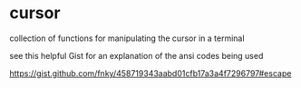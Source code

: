 # cursor
collection of functions for manipulating the cursor in a terminal


see this helpful Gist for an explanation of the ansi codes being used

https://gist.github.com/fnky/458719343aabd01cfb17a3a4f7296797#escape